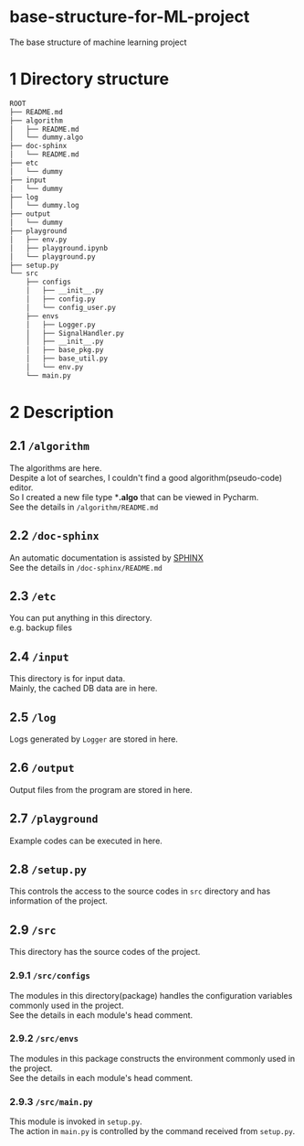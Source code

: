 # base-structure-for-ML-project
The base structure of machine learning project

# 1 Directory structure 

```bash
ROOT
├── README.md
├── algorithm
│   ├── README.md
│   └── dummy.algo
├── doc-sphinx
│   └── README.md
├── etc
│   └── dummy
├── input
│   └── dummy
├── log
│   └── dummy.log
├── output
│   └── dummy
├── playground
│   ├── env.py
│   ├── playground.ipynb
│   └── playground.py
├── setup.py
└── src
    ├── configs
    │   ├── __init__.py
    │   ├── config.py
    │   └── config_user.py
    ├── envs
    │   ├── Logger.py
    │   ├── SignalHandler.py
    │   ├── __init__.py
    │   ├── base_pkg.py
    │   ├── base_util.py
    │   └── env.py
    └── main.py
```


# 2 Description
## 2.1 `/algorithm`
The algorithms are here.  
Despite a lot of searches, I couldn't find a good algorithm(pseudo-code) editor.  
So I created a new file type ***.algo** that can be viewed in Pycharm.  
See the details in `/algorithm/README.md` 

## 2.2 `/doc-sphinx` 
An automatic documentation is assisted by [SPHINX](https://www.sphinx-doc.org/en/master/)  
See the details in `/doc-sphinx/README.md`

## 2.3 `/etc` 
You can put anything in this directory.  
e.g. backup files

## 2.4 `/input` 
This directory is for input data.  
Mainly, the cached DB data are in here.

## 2.5 `/log` 
Logs generated by `Logger` are stored in here.

## 2.6 `/output` 
Output files from the program are stored in here.

## 2.7 `/playground` 
Example codes can be executed in here.

## 2.8 `/setup.py`
This controls the access to the source codes in `src` directory and has information of the project.

## 2.9 `/src` 
This directory has the source codes of the project.

### 2.9.1 `/src/configs` 
The modules in this directory(package) handles the configuration variables commonly used in the project.  
See the details in each module's head comment.

### 2.9.2 `/src/envs` 
The modules in this package constructs the environment commonly used in the project.  
See the details in each module's head comment.

### 2.9.3 `/src/main.py`
This module is invoked in `setup.py`.  
The action in `main.py` is controlled by the command received from `setup.py`.
